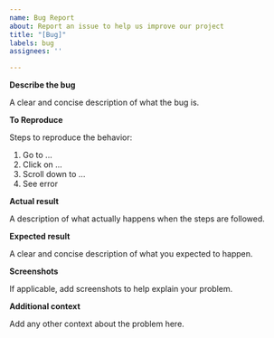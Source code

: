 ```yaml
---
name: Bug Report
about: Report an issue to help us improve our project
title: "[Bug]"
labels: bug
assignees: ''

---
```


**Describe the bug**

A clear and concise description of what the bug is.

**To Reproduce**

Steps to reproduce the behavior:
1. Go to ...
2. Click on ...
3. Scroll down to ...
4. See error

**Actual result**

A description of what actually happens when the steps are followed.

**Expected result**

A clear and concise description of what you expected to happen.

**Screenshots**

If applicable, add screenshots to help explain your problem.

**Additional context**

Add any other context about the problem here.
